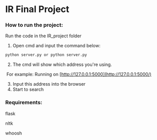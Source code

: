 # IR Final Project

### How to run the project:

Run the code in the IR_project folder 

1. Open cmd and input the command below: 

```bash
python server.py or python server.py 
```

2. The cmd will show which address you're using. 

​	For example: Running on [http://127.0.0.1:5000](http://127.0.0.1:5000/) 

3. Input this address into the browser 
4. Start to search

### Requirements:

flask

nltk

whoosh

